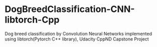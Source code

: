 # DogBreedClassification-CNN-libtorch-Cpp
Dog breed classification by Convolution Neural Networks implemented using libtorch(Pytorch C++ library), Udacity CppND Capstone Project
